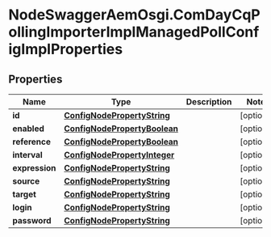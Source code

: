 # NodeSwaggerAemOsgi.ComDayCqPollingImporterImplManagedPollConfigImplProperties

## Properties
Name | Type | Description | Notes
------------ | ------------- | ------------- | -------------
**id** | [**ConfigNodePropertyString**](ConfigNodePropertyString.md) |  | [optional] 
**enabled** | [**ConfigNodePropertyBoolean**](ConfigNodePropertyBoolean.md) |  | [optional] 
**reference** | [**ConfigNodePropertyBoolean**](ConfigNodePropertyBoolean.md) |  | [optional] 
**interval** | [**ConfigNodePropertyInteger**](ConfigNodePropertyInteger.md) |  | [optional] 
**expression** | [**ConfigNodePropertyString**](ConfigNodePropertyString.md) |  | [optional] 
**source** | [**ConfigNodePropertyString**](ConfigNodePropertyString.md) |  | [optional] 
**target** | [**ConfigNodePropertyString**](ConfigNodePropertyString.md) |  | [optional] 
**login** | [**ConfigNodePropertyString**](ConfigNodePropertyString.md) |  | [optional] 
**password** | [**ConfigNodePropertyString**](ConfigNodePropertyString.md) |  | [optional] 


